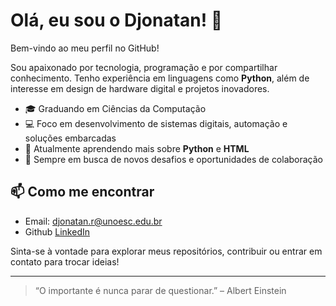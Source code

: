 # Olá, eu sou o Djonatan! 👋

Bem-vindo ao meu perfil no GitHub!

Sou apaixonado por tecnologia, programação e por compartilhar conhecimento. Tenho experiência em linguagens como **Python**, além de interesse em design de hardware digital e projetos inovadores.

- 🎓 Graduando em Ciências da Computação
- 💻 Foco em desenvolvimento de sistemas digitais, automação e soluções embarcadas
- 🌱 Atualmente aprendendo mais sobre **Python** e **HTML**
- 🚀 Sempre em busca de novos desafios e oportunidades de colaboração

## 📫 Como me encontrar

- Email: djonatan.r@unoesc.edu.br
- Github [LinkedIn](https://www.linkedin.com/in/Djonatanbaron)

Sinta-se à vontade para explorar meus repositórios, contribuir ou entrar em contato para trocar ideias!

---

> “O importante é nunca parar de questionar.” – Albert Einstein
